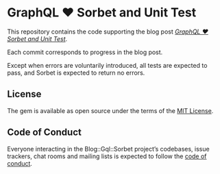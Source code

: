 # GraphQL ❤️ Sorbet and Unit Test

This repository contains the code supporting the blog post [_GraphQL ❤️ Sorbet and Unit Test_](https://gmalette.dev/posts/graphql-and-sorbet-and-unit-tests/).

Each commit corresponds to progress in the blog post.

Except when errors are voluntarily introduced, all tests are expected to pass, and Sorbet is expected to return no errors.

## License

The gem is available as open source under the terms of the [MIT License](https://opensource.org/licenses/MIT).

## Code of Conduct

Everyone interacting in the Blog::Gql::Sorbet project’s codebases, issue trackers, chat rooms and mailing lists is expected to follow the [code of conduct](https://github.com/[USERNAME]/blog-gql-sorbet/blob/master/CODE_OF_CONDUCT.md).

